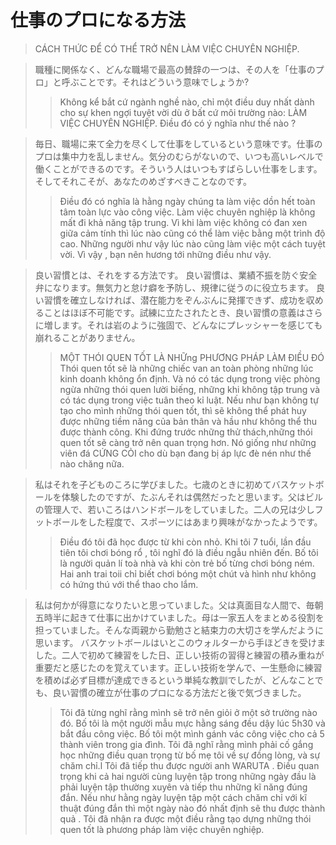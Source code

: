 # 仕事のプロになる方法
>CÁCH THỨC ĐỂ CÓ THỂ TRỞ NÊN LÀM VIỆC CHUYÊN NGHIỆP.

>職種に関係なく、どんな職場で最高の賛辞の一つは、その人を「仕事のプロ」と呼ぶことです。それはどういう意味でしょうか?
>>Không kể bắt cứ ngành nghề nào, chỉ một 
điều duy nhất dành cho sự khen ngợi tuyệt vời dù ở bất cứ môi trường nào: LÀM VIỆC CHUYÊN NGHIỆP.
Điều đó có ý nghĩa như thế nào ?

>毎日、職場に来て全力を尽くして仕事をしているという意味です。仕事のプロは集中力を乱しません。気分のむらがないので、いつも高いレベルで働くことができるのです。そういう人はいつもすばらしい仕事をします。そしてそれこそが、あなたのめざすべきことなのです。
>>Điều đó có  nghĩa là hằng ngày chúng ta làm việc dồn hết toàn tâm toàn lực vào công việc.
Làm việc chuyên nghiệp là không mất đi khả năng tập trung.
Vì khi làm việc không có đan xen giữa cảm tính thì lúc nào cũng có thể làm việc bằng một trình độ cao.
Những người như vậy lúc nào cũng làm việc một cách tuyệt vời.
Vì vậy , bạn nên hương tới những điều như vậy.

>良い習慣とは、それをする方法です。
良い習慣は、業績不振を防ぐ安全弁になります。無気力と怠け癖を予防し、規律に従うのに役立ちます。
良い習慣を確立しなければ、潜在能力をぞんぶんに発揮できず、成功を収めることはほぼ不可能です。試練に立たされたとき、良い習慣の意義はさらに増します。それは岩のように強固で、どんなにプレッシャーを感じても崩れることがありません。
>>MỘT THÓI QUEN TỐT LÀ NHỮng PHƯƠNG PHÁP LÀM ĐIỀU ĐÓ
Thói quen tốt sẽ là những chiếc van an toàn phòng những lúc kinh doanh không ổn định.
Và nó có tác dụng trong việc phòng ngừa những thói quen lười biếng, những khi không tập trung và có tác dụng trong việc tuân theo kỉ luật.
Nếu như bạn không tự tạo  cho mình những thói quen tốt, thì sẽ không thể phát huy được những tiềm năng của bản thân và hầu như không thể thu được thành công.
Khi đứng trước những thử thách,những thói quen tốt sẽ càng trở nên quan trọng hơn.
Nó giống như những viên đá CỨNG CỎI cho dù bạn đang bị áp lực đè nén như thế nào chăng nữa.

>私はそれを子どものころに学びました。七歳のときに初めてバスケットボールを体験したのですが、たぶんそれは偶然だったと思います。父はビルの管理人で、若いころはハンドボールをしていました。二人の兄は少しフットボールをした程度で、スポーツにはあまり興味がなかったようです。
>>Điều đó tôi đã học được từ khi còn nhỏ.
Khi tôi 7 tuổi, lần đầu tiên tôi chơi bóng rổ , tôi nghĩ đó là điều ngẫu nhiên đến.
Bố tôi là người quản lí toà nhà và khi còn trẻ bố từng chơi bóng ném.
Hai anh trai toii chỉ biết chơi bóng một chút và hình như không có hứng thú với thể thao cho lắm.

>私は何かが得意になりたいと思っていました。父は真面目な人間で、毎朝五時半に起きて仕事に出かけていました。母は一家五人をまとめる役割を担っていました。そんな両親から勤勉さと結束力の大切さを学んだように思います。
バスケットボールはいとこのウォルターから手ほどきを受けました。二人で初めて練習をした日、正しい技術の習得と練習の積み重ねが重要だと感じたのを覚えています。正しい技術を学んで、一生懸命に練習を積めば必ず目標が達成できるという単純な教訓でしたが、どんなことでも、良い習慣の確立が仕事のプロになる方法だと後で気づきました。
>>Tôi đã từng nghĩ rằng mình sẽ trở nên giỏi ở một sở trường nào đó. Bố tôi là một người mẫu mực hằng sáng đều dậy lúc 5h30 và bắt đầu công việc.
Bố tôi một mình gánh vác công việc cho cả 5 thành viên trong gia đình.
Tôi đã nghĩ rằng mình phải cố gắng học những điều quan trọng từ bố mẹ tôi về sự đồng lòng, và sự chăm chỉ.l
Tôi đã tiếp thu được người anh WARUTA .
Điều quan trọng khi cả hai người cùng luyện tập trong những ngày đầu là phải luyện tập thường xuyên và tiếp thu những kĩ năng đúng đắn.
Nếu như hằng ngày luyện tập một cách chăm chỉ với kĩ thuật đúng đắn thì một ngày nào đó nhất định sẽ thu được thành quả .
Tôi đã nhận ra được một điều rằng tạo dựng những thói quen tốt là phương pháp làm việc chuyên nghiệp.